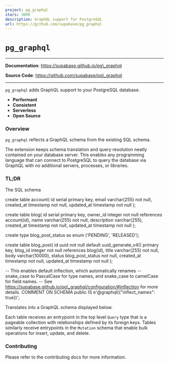 ```yaml
---
project: pg_graphql
stars: 3099
description: GraphQL support for PostgreSQL 
url: https://github.com/supabase/pg_graphql
---
```


`pg_graphql`
============

* * *

**Documentation**: https://supabase.github.io/pg\_graphql

**Source Code**: https://github.com/supabase/pg\_graphql

* * *

`pg_graphql` adds GraphQL support to your PostgreSQL database.

-   **Performant**
-   **Consistent**
-   **Serverless**
-   **Open Source**

### Overview

`pg_graphql` reflects a GraphQL schema from the existing SQL schema.

The extension keeps schema translation and query resolution neatly contained on your database server. This enables any programming language that can connect to PostgreSQL to query the database via GraphQL with no additional servers, processes, or libraries.

### TL;DR

The SQL schema

create table account(
    id serial primary key,
    email varchar(255) not null,
    created\_at timestamp not null,
    updated\_at timestamp not null
);

create table blog(
    id serial primary key,
    owner\_id integer not null references account(id),
    name varchar(255) not null,
    description varchar(255),
    created\_at timestamp not null,
    updated\_at timestamp not null
);

create type blog\_post\_status as enum ('PENDING', 'RELEASED');

create table blog\_post(
    id uuid not null default uuid\_generate\_v4() primary key,
    blog\_id integer not null references blog(id),
    title varchar(255) not null,
    body varchar(10000),
    status blog\_post\_status not null,
    created\_at timestamp not null,
    updated\_at timestamp not null
);

\-- This enables default inflection, which automatically renames
\-- snake\_case to PascalCase for type names, and snake\_case to camelCase for field names.
\-- See https://supabase.github.io/pg\_graphql/configuration/#inflection for more details.
COMMENT ON SCHEMA public IS e'@graphql({"inflect\_names": true})';

Translates into a GraphQL schema displayed below.

Each table receives an entrypoint in the top level `Query` type that is a pageable collection with relationships defined by its foreign keys. Tables similarly receive entrypoints in the `Mutation` schema that enable bulk operations for insert, update, and delete.

### Contributing

Please refer to the contributing docs for more information.

